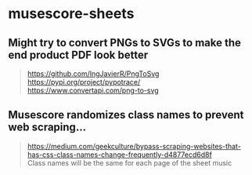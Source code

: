 # musescore-sheets
## Might try to convert PNGs to SVGs to make the end product PDF look better
> https://github.com/IngJavierR/PngToSvg  
> https://pypi.org/project/pypotrace/  
> https://www.convertapi.com/png-to-svg  

## Musescore randomizes class names to prevent web scraping...
> https://medium.com/geekculture/bypass-scraping-websites-that-has-css-class-names-change-frequently-d4877ecd6d8f  
> Class names will be the same for each page of the sheet music
